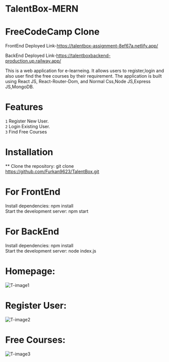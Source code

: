 # TalentBox-MERN


# FreeCodeCamp Clone

 FrontEnd Deployed Link-https://talentbox-assignment-8ef67a.netlify.app/


 BackEnd Deployed Link-https://talentboxbackend-production.up.railway.app/


This is a web application for e-learneing. It allows users to register,login and also user find the free courses by their requirement. The application is built using React JS, React-Router-Dom, and Normal Css,Node JS,Express JS,MongoDB.


# Features
`1` Register New User. <br>
`2` Login Existing User. <br>
`3` Find Free Courses
 
 
# Installation

** Clone the repository: git clone https://github.com/Furkan9623/TalentBox.git

# For FrontEnd
 Install dependencies: npm install <br>
 Start the development server: npm start
 
# For BackEnd
 Install dependencies: npm install <br>
 Start the development server: node index.js
 
 
# Homepage:
  
 
 ![T-image1](https://user-images.githubusercontent.com/109727423/232891830-abcbbaf4-886a-4d07-973f-5e173ed664f5.jpg)
 
 # Register User:
 
 
 ![T-image2](https://user-images.githubusercontent.com/109727423/232894307-b4de2dd2-c267-479a-8863-a8b70a26f2a0.jpg)
 
 
 # Free Courses:

 
 ![T-image3](https://user-images.githubusercontent.com/109727423/232894437-b73a23c5-0592-4f1c-8a20-fce5c3da039c.jpg)

